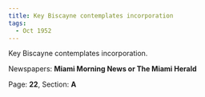 ```yaml
---  
title: Key Biscayne contemplates incorporation  
tags:  
  - Oct 1952  
---  
```

  
Key Biscayne contemplates incorporation.  
  
Newspapers: **Miami Morning News or The Miami Herald**  
  
Page: **22**, Section: **A** 
